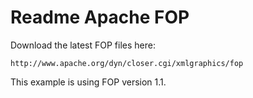 Readme Apache FOP
=======

Download the latest FOP files here:

	http://www.apache.org/dyn/closer.cgi/xmlgraphics/fop

This example is using FOP version 1.1.